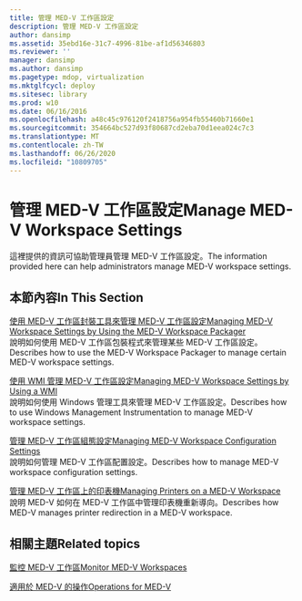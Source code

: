 ```yaml
---
title: 管理 MED-V 工作區設定
description: 管理 MED-V 工作區設定
author: dansimp
ms.assetid: 35ebd16e-31c7-4996-81be-af1d56346803
ms.reviewer: ''
manager: dansimp
ms.author: dansimp
ms.pagetype: mdop, virtualization
ms.mktglfcycl: deploy
ms.sitesec: library
ms.prod: w10
ms.date: 06/16/2016
ms.openlocfilehash: a48c45c976120f2418756a954fb55460b71660e1
ms.sourcegitcommit: 354664bc527d93f80687cd2eba70d1eea024c7c3
ms.translationtype: MT
ms.contentlocale: zh-TW
ms.lasthandoff: 06/26/2020
ms.locfileid: "10809705"
---
```

# <span data-ttu-id="579f9-103">管理 MED-V 工作區設定</span><span class="sxs-lookup"><span data-stu-id="579f9-103">Manage MED-V Workspace Settings</span></span>


<span data-ttu-id="579f9-104">這裡提供的資訊可協助管理員管理 MED-V 工作區設定。</span><span class="sxs-lookup"><span data-stu-id="579f9-104">The information provided here can help administrators manage MED-V workspace settings.</span></span>

## <span data-ttu-id="579f9-105">本節內容</span><span class="sxs-lookup"><span data-stu-id="579f9-105">In This Section</span></span>


<a href="" id="managing-med-v-workspace-settings-by-using-the-med-v-workspace-packager"></a>[<span data-ttu-id="579f9-106">使用 MED-V 工作區封裝工具來管理 MED-V 工作區設定</span><span class="sxs-lookup"><span data-stu-id="579f9-106">Managing MED-V Workspace Settings by Using the MED-V Workspace Packager</span></span>](managing-med-v-workspace-settings-by-using-the-med-v-workspace-packager.md)  
<span data-ttu-id="579f9-107">說明如何使用 MED-V 工作區包裝程式來管理某些 MED-V 工作區設定。</span><span class="sxs-lookup"><span data-stu-id="579f9-107">Describes how to use the MED-V Workspace Packager to manage certain MED-V workspace settings.</span></span>

<a href="" id="managing-med-v-workspace-settings-by-using-a-wmi"></a>[<span data-ttu-id="579f9-108">使用 WMI 管理 MED-V 工作區設定</span><span class="sxs-lookup"><span data-stu-id="579f9-108">Managing MED-V Workspace Settings by Using a WMI</span></span>](managing-med-v-workspace-settings-by-using-a-wmi.md)  
<span data-ttu-id="579f9-109">說明如何使用 Windows 管理工具來管理 MED-V 工作區設定。</span><span class="sxs-lookup"><span data-stu-id="579f9-109">Describes how to use Windows Management Instrumentation to manage MED-V workspace settings.</span></span>

<a href="" id="managing-med-v-workspace-configuration-settings"></a>[<span data-ttu-id="579f9-110">管理 MED-V 工作區組態設定</span><span class="sxs-lookup"><span data-stu-id="579f9-110">Managing MED-V Workspace Configuration Settings</span></span>](managing-med-v-workspace-configuration-settings.md)  
<span data-ttu-id="579f9-111">說明如何管理 MED-V 工作區配置設定。</span><span class="sxs-lookup"><span data-stu-id="579f9-111">Describes how to manage MED-V workspace configuration settings.</span></span>

<a href="" id="managing-printers-on-a-med-v-workspace"></a>[<span data-ttu-id="579f9-112">管理 MED-V 工作區上的印表機</span><span class="sxs-lookup"><span data-stu-id="579f9-112">Managing Printers on a MED-V Workspace</span></span>](managing-printers-on-a-med-v-workspace.md)  
<span data-ttu-id="579f9-113">說明 MED-V 如何在 MED-V 工作區中管理印表機重新導向。</span><span class="sxs-lookup"><span data-stu-id="579f9-113">Describes how MED-V manages printer redirection in a MED-V workspace.</span></span>

## <span data-ttu-id="579f9-114">相關主題</span><span class="sxs-lookup"><span data-stu-id="579f9-114">Related topics</span></span>


[<span data-ttu-id="579f9-115">監控 MED-V 工作區</span><span class="sxs-lookup"><span data-stu-id="579f9-115">Monitor MED-V Workspaces</span></span>](monitor-med-v-workspaces.md)

[<span data-ttu-id="579f9-116">適用於 MED-V 的操作</span><span class="sxs-lookup"><span data-stu-id="579f9-116">Operations for MED-V</span></span>](operations-for-med-v.md)

 

 





